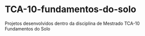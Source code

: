 # TCA-10-fundamentos-do-solo
Projetos desenvolvidos dentro da disciplina de Mestrado TCA-10 Fundamentos do Solo
